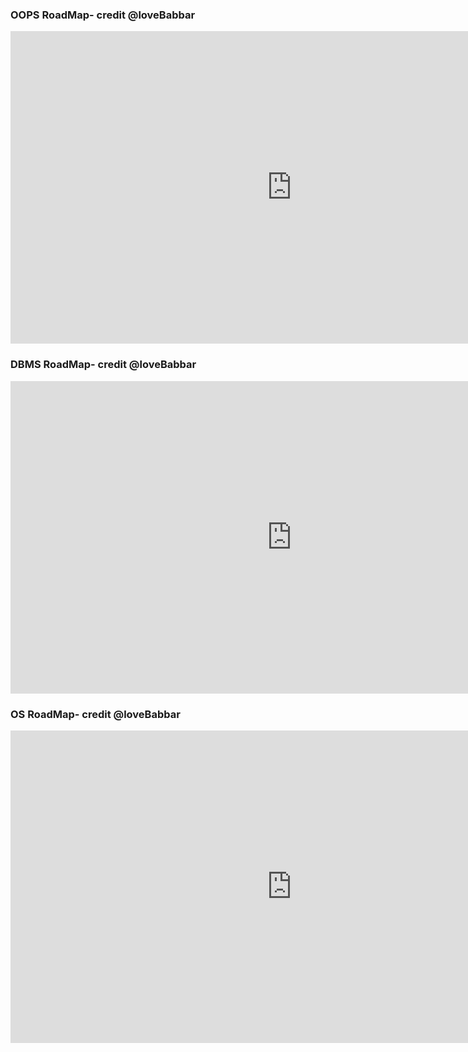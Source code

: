 ### OOPS RoadMap- credit @loveBabbar
<iframe style="border:none" width="900" height="500" src="https://whimsical.com/embed/YbSgLatbWQ4R5paV7EgqFw" allowfullscreen></iframe>

### DBMS RoadMap- credit @loveBabbar
<iframe style="border:none" width="900" height="500" src="https://whimsical.com/embed/FmUi8ffVop33t3MmpVxPCo"></iframe>


### OS RoadMap- credit @loveBabbar
<iframe style="border:none" width="900" height="500" src="https://whimsical.com/embed/S9tuWBCSQfzoBRF5EDNinQ"></iframe>

